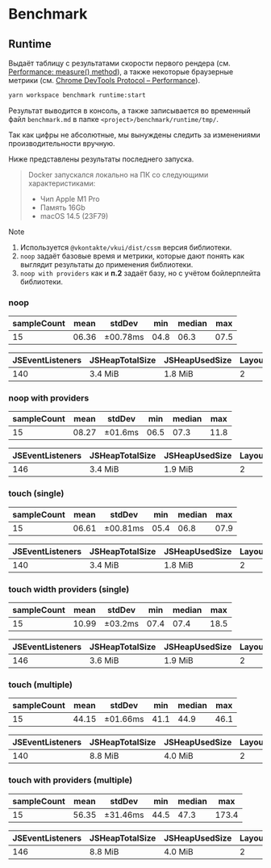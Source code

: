 # Benchmark

## Runtime

Выдаёт таблицу с результатами скорости первого рендера (см. [Performance: measure() method](https://developer.mozilla.org/en-US/docs/Web/API/Performance/measure)),
а также некоторые браузерные метрики (см. [Chrome DevTools Protocol – Performance](https://chromedevtools.github.io/devtools-protocol/tot/Performance/)).

```sh
yarn workspace benchmark runtime:start
```

Результат выводится в консоль, а также записывается во временный файл `benchmark.md` в папке `<project>/benchmark/runtime/tmp/`.

Так как цифры не абсолютные, мы вынуждены следить за изменениями производительности вручную.

Ниже представлены результаты последнего запуска.

> Docker запускался локально на ПК со следующими характеристиками:
>
> - Чип Apple M1 Pro
> - Память 16Gb
> - macOS 14.5 (23F79)

> [!NOTE]
>
> 1. Используется `@vkontakte/vkui/dist/cssm` версия библиотеки.
> 2. `noop` задаёт базовые время и метрики, которые дают понять как выглядит результаты до применения библиотеки.
> 3. `noop with providers` как и **п.2** задаёт базу, но с учётом бойлерплейта библиотеки.

### noop

| sampleCount | mean  | stdDev   | min  | median | max  |
| ----------- | ----- | -------- | ---- | ------ | ---- |
| 15          | 06.36 | ±00.78ms | 04.8 | 06.3   | 07.5 |

| JSEventListeners | JSHeapTotalSize | JSHeapUsedSize | LayoutCount | LayoutDuration | RecalcStyleCount | RecalcStyleDuration | ScriptDuration | TaskDuration |
| ---------------- | --------------- | -------------- | ----------- | -------------- | ---------------- | ------------------- | -------------- | ------------ |
| 140              | 3.4 MiB         | 1.8 MiB        | 2           | 0.0002         | 2                | 0.001264            | 0.012804       | 0.027651     |

### noop with providers

| sampleCount | mean  | stdDev  | min  | median | max  |
| ----------- | ----- | ------- | ---- | ------ | ---- |
| 15          | 08.27 | ±01.6ms | 06.5 | 07.3   | 11.8 |

| JSEventListeners | JSHeapTotalSize | JSHeapUsedSize | LayoutCount | LayoutDuration | RecalcStyleCount | RecalcStyleDuration | ScriptDuration | TaskDuration |
| ---------------- | --------------- | -------------- | ----------- | -------------- | ---------------- | ------------------- | -------------- | ------------ |
| 146              | 3.4 MiB         | 1.9 MiB        | 2           | 0.000239       | 2                | 0.001978            | 0.014744       | 0.030872     |

### touch (single)

| sampleCount | mean  | stdDev   | min  | median | max  |
| ----------- | ----- | -------- | ---- | ------ | ---- |
| 15          | 06.61 | ±00.81ms | 05.4 | 06.8   | 07.9 |

| JSEventListeners | JSHeapTotalSize | JSHeapUsedSize | LayoutCount | LayoutDuration | RecalcStyleCount | RecalcStyleDuration | ScriptDuration | TaskDuration |
| ---------------- | --------------- | -------------- | ----------- | -------------- | ---------------- | ------------------- | -------------- | ------------ |
| 140              | 3.4 MiB         | 1.8 MiB        | 2           | 0.001813       | 2                | 0.001409            | 0.013405       | 0.030949     |

### touch width providers (single)

| sampleCount | mean  | stdDev  | min  | median | max  |
| ----------- | ----- | ------- | ---- | ------ | ---- |
| 15          | 10.99 | ±03.2ms | 07.4 | 07.4   | 18.5 |

| JSEventListeners | JSHeapTotalSize | JSHeapUsedSize | LayoutCount | LayoutDuration | RecalcStyleCount | RecalcStyleDuration | ScriptDuration | TaskDuration |
| ---------------- | --------------- | -------------- | ----------- | -------------- | ---------------- | ------------------- | -------------- | ------------ |
| 146              | 3.6 MiB         | 1.9 MiB        | 2           | 0.002033       | 2                | 0.001977            | 0.015241       | 0.034252     |

### touch (multiple)

| sampleCount | mean  | stdDev   | min  | median | max  |
| ----------- | ----- | -------- | ---- | ------ | ---- |
| 15          | 44.15 | ±01.66ms | 41.1 | 44.9   | 46.1 |

| JSEventListeners | JSHeapTotalSize | JSHeapUsedSize | LayoutCount | LayoutDuration | RecalcStyleCount | RecalcStyleDuration | ScriptDuration | TaskDuration |
| ---------------- | --------------- | -------------- | ----------- | -------------- | ---------------- | ------------------- | -------------- | ------------ |
| 140              | 8.8 MiB         | 4.0 MiB        | 2           | 0.012301       | 2                | 0.003312            | 0.02725        | 0.065623     |

### touch with providers (multiple)

| sampleCount | mean  | stdDev   | min  | median | max   |
| ----------- | ----- | -------- | ---- | ------ | ----- |
| 15          | 56.35 | ±31.46ms | 44.5 | 47.3   | 173.4 |

| JSEventListeners | JSHeapTotalSize | JSHeapUsedSize | LayoutCount | LayoutDuration | RecalcStyleCount | RecalcStyleDuration | ScriptDuration | TaskDuration |
| ---------------- | --------------- | -------------- | ----------- | -------------- | ---------------- | ------------------- | -------------- | ------------ |
| 146              | 8.8 MiB         | 4.0 MiB        | 2           | 0.012215       | 2                | 0.004027            | 0.029771       | 0.069578     |
